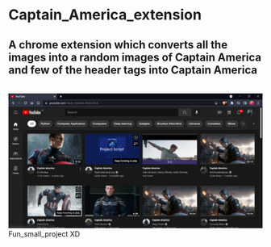 # Captain_America_extension
## A chrome extension which converts all the images into a random images of Captain America and few of the header tags into Captain America
<br />
<img src="ss_pic.PNG">
<br />
Fun_small_project XD
